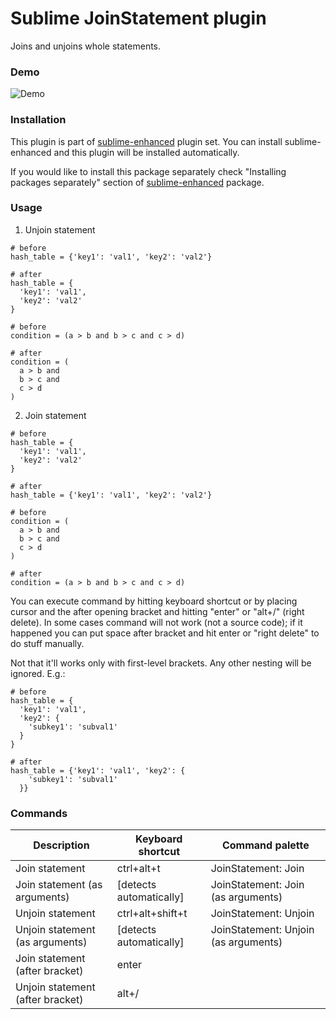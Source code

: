 # Sublime JoinStatement plugin

Joins and unjoins whole statements.


### Demo

![Demo](https://raw.github.com/shagabutdinov/sublime-join-statement/master/demo/demo.gif "Demo")


### Installation

This plugin is part of [sublime-enhanced](http://github.com/shagabutdinov/sublime-enhanced)
plugin set. You can install sublime-enhanced and this plugin will be installed
automatically.

If you would like to install this package separately check "Installing packages
separately" section of [sublime-enhanced](http://github.com/shagabutdinov/sublime-enhanced)
package.


### Usage

1. Unjoin statement

```
# before
hash_table = {'key1': 'val1', 'key2': 'val2'}

# after
hash_table = {
  'key1': 'val1',
  'key2': 'val2'
}

# before
condition = (a > b and b > c and c > d)

# after
condition = (
  a > b and
  b > c and
  c > d
)
```

2. Join statement

```
# before
hash_table = {
  'key1': 'val1',
  'key2': 'val2'
}

# after
hash_table = {'key1': 'val1', 'key2': 'val2'}

# before
condition = (
  a > b and
  b > c and
  c > d
)

# after
condition = (a > b and b > c and c > d)
```

You can execute command by hitting keyboard shortcut or by placing cursor and
the after opening bracket and hitting "enter" or "alt+/" (right delete). In some
cases command will not work (not a source code); if it happened you can put
space after bracket and hit enter or "right delete" to do stuff manually.

Not that it'll works only with first-level brackets. Any other nesting will be
ignored. E.g.:

```
# before
hash_table = {
  'key1': 'val1',
  'key2': {
    'subkey1': 'subval1'
  }
}

# after
hash_table = {'key1': 'val1', 'key2': {
    'subkey1': 'subval1'
  }}
```

### Commands

| Description                      | Keyboard shortcut       | Command palette                      |
|----------------------------------|-------------------------|--------------------------------------|
| Join statement                   | ctrl+alt+t              | JoinStatement: Join                  |
| Join statement (as arguments)    | [detects automatically] | JoinStatement: Join (as arguments)   |
| Unjoin statement                 | ctrl+alt+shift+t        | JoinStatement: Unjoin                |
| Unjoin statement (as arguments)  | [detects automatically] | JoinStatement: Unjoin (as arguments) |
| Join statement (after bracket)   | enter                   |                                      |
| Unjoin statement (after bracket) | alt+/                   |                                      |